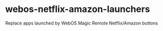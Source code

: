 # webos-netflix-amazon-launchers
Replace apps launched by WebOS Magic Remote Netflix/Amazon buttons
